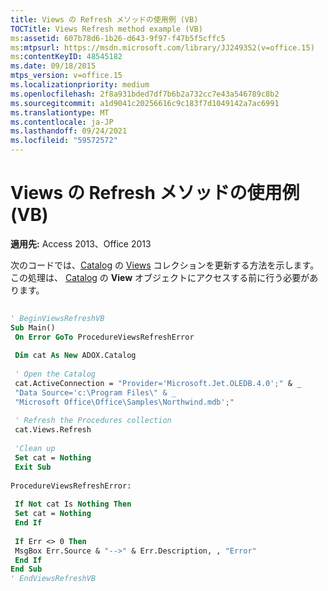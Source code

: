 ```yaml
---
title: Views の Refresh メソッドの使用例 (VB)
TOCTitle: Views Refresh method example (VB)
ms:assetid: 607b78d6-1b26-d643-9f97-f47b5f5cffc5
ms:mtpsurl: https://msdn.microsoft.com/library/JJ249352(v=office.15)
ms:contentKeyID: 48545182
ms.date: 09/18/2015
mtps_version: v=office.15
ms.localizationpriority: medium
ms.openlocfilehash: 2f8a931bded7df7b6b2a732cc7e43a546789c8b2
ms.sourcegitcommit: a1d9041c20256616c9c183f7d1049142a7ac6991
ms.translationtype: MT
ms.contentlocale: ja-JP
ms.lasthandoff: 09/24/2021
ms.locfileid: "59572572"
---
```

# <a name="views-refresh-method-example-vb"></a>Views の Refresh メソッドの使用例 (VB)


**適用先:** Access 2013、Office 2013

次のコードでは、[Catalog](views-collection-adox.md) の [Views](catalog-object-adox.md) コレクションを更新する方法を示します。この処理は、 [Catalog](view-object-adox.md) の **View** オブジェクトにアクセスする前に行う必要があります。

```vb 
 
' BeginViewsRefreshVB 
Sub Main() 
 On Error GoTo ProcedureViewsRefreshError 
 
 Dim cat As New ADOX.Catalog 
 
 ' Open the Catalog 
 cat.ActiveConnection = "Provider='Microsoft.Jet.OLEDB.4.0';" & _ 
 "Data Source='c:\Program Files\" & _ 
 "Microsoft Office\Office\Samples\Northwind.mdb';" 
 
 ' Refresh the Procedures collection 
 cat.Views.Refresh 
 
 'Clean up 
 Set cat = Nothing 
 Exit Sub 
 
ProcedureViewsRefreshError: 
 
 If Not cat Is Nothing Then 
 Set cat = Nothing 
 End If 
 
 If Err <> 0 Then 
 MsgBox Err.Source & "-->" & Err.Description, , "Error" 
 End If 
End Sub 
' EndViewsRefreshVB 
```


